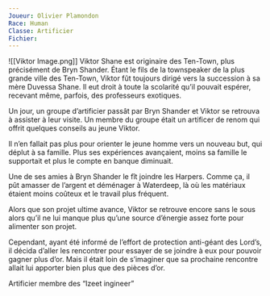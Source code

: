 ```yaml
---
Joueur: Olivier Plamondon
Race: Human
Classe: Artificier
Fichier:
---
```

![[Viktor Image.png]]
Viktor Shane est originaire des Ten-Town, plus précisément de Bryn Shander. Étant le fils de la townspeaker de la plus grande ville des Ten-Town, Viktor fût toujours dirigé vers la succession à sa mère Duvessa Shane. Il eut droit à toute la scolarité qu’il pouvait espérer, recevant même, parfois, des professeurs exotiques.

Un jour, un groupe d’artificier passât par Bryn Shander et Viktor se retrouva à assister à leur visite. Un membre du groupe était un artificer de renom qui offrit quelques conseils au jeune Viktor.

Il n’en fallait pas plus pour orienter le jeune homme vers un nouveau but, qui déplut à sa famille. Plus ses expériences avançaient, moins sa famille le supportait et plus le compte en banque diminuait.

Une de ses amies à Bryn Shander le fît joindre les Harpers. Comme ça, il pût amasser de l’argent et déménager à Waterdeep, là où les matériaux étaient moins coûteux et le travail plus fréquent.

Alors que son projet ultime avance, Viktor se retrouve encore sans le sous alors qu’il ne lui manque plus qu’une source d’énergie assez forte pour alimenter son projet.

Cependant, ayant été informé de l’effort de protection anti-géant des Lord’s, il décida d’aller les rencontrer pour essayer de se joindre à eux pour pouvoir gagner plus d’or. Mais il était loin de s’imaginer que sa prochaine rencontre allait lui apporter bien plus que des pièces d’or.

Artificier membre des “Izeet ingineer”